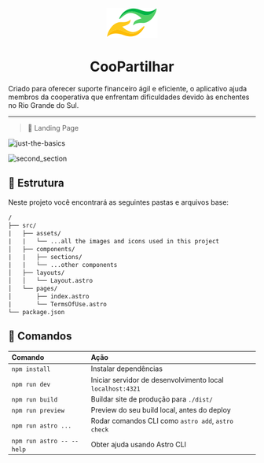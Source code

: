<div align="center">
<img src="https://raw.githubusercontent.com/AdryanneKelly/coopartilhar-landing/2ed540f5901af3b53372da52168a2ec4fdc2c605/src/assets/icons/favicon.svg">

# CooPartilhar

</div>

Criado para oferecer suporte financeiro ágil e eficiente, o aplicativo ajuda membros da cooperativa que enfrentam
dificuldades devido às enchentes no Rio Grande do Sul.

---

> 💚 Landing Page

![just-the-basics](https://github.com/CooPartilhar/landingpage/blob/main/screens/image.png?raw=true)

![second_section](https://github.com/CooPartilhar/landingpage/blob/main/screens/benefits.png)

## 🚀 Estrutura

Neste projeto você encontrará as seguintes pastas e arquivos base:

```text
/
├── src/
|   ├── assets/
|   |   └── ...all the images and icons used in this project
│   ├── components/
|   |   ├── sections/
|   |   └── ...other components
│   ├── layouts/
│   │   └── Layout.astro
│   └── pages/
│       ├── index.astro
|       └── TermsOfUse.astro
└── package.json
```

## 🧞 Comandos

| Comando                   | Ação                                                       |
| :------------------------ | :--------------------------------------------------------- |
| `npm install`             | Instalar dependências                                      |
| `npm run dev`             | Iniciar servidor de desenvolvimento local `localhost:4321` |
| `npm run build`           | Buildar site de produção para `./dist/`                    |
| `npm run preview`         | Preview do seu build local, antes do deploy                |
| `npm run astro ...`       | Rodar comandos CLI como `astro add`, `astro check`         |
| `npm run astro -- --help` | Obter ajuda usando Astro CLI                               |
